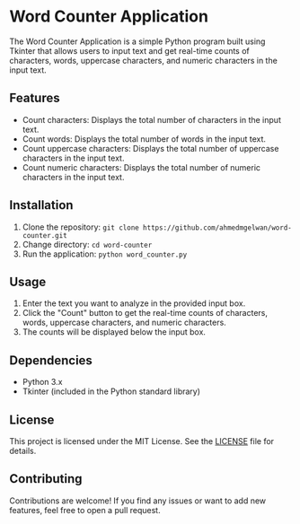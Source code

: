 # Word Counter Application

The Word Counter Application is a simple Python program built using Tkinter that allows users to input text and get real-time counts of characters, words, uppercase characters, and numeric characters in the input text.

## Features

- Count characters: Displays the total number of characters in the input text.
- Count words: Displays the total number of words in the input text.
- Count uppercase characters: Displays the total number of uppercase characters in the input text.
- Count numeric characters: Displays the total number of numeric characters in the input text.

## Installation

1. Clone the repository: `git clone https://github.com/ahmedmgelwan/word-counter.git`
2. Change directory: `cd word-counter`
3. Run the application: `python word_counter.py`

## Usage

1. Enter the text you want to analyze in the provided input box.
2. Click the "Count" button to get the real-time counts of characters, words, uppercase characters, and numeric characters.
3. The counts will be displayed below the input box.

## Dependencies

- Python 3.x
- Tkinter (included in the Python standard library)

## License

This project is licensed under the MIT License. See the [LICENSE](https://chat.openai.com/LICENSE) file for details.

## Contributing

Contributions are welcome! If you find any issues or want to add new features, feel free to open a pull request.
